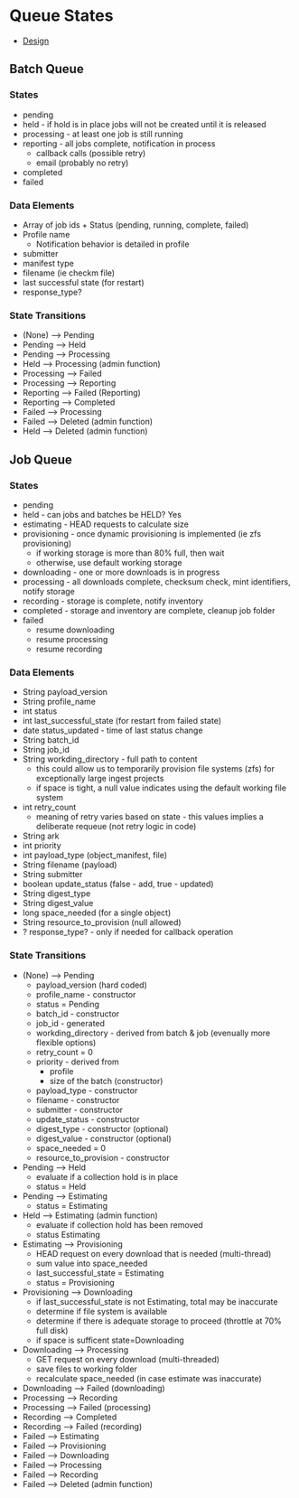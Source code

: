 # Queue States

- [Design](README.md)

## Batch Queue

### States
- pending
- held - if hold is in place jobs will not be created until it is released
- processing - at least one job is still running
- reporting - all jobs complete, notification in process
  - callback calls (possible retry)
  - email (probably no retry)
- completed
- failed

### Data Elements
- Array of job ids + Status (pending, running, complete, failed)
- Profile name
  - Notification behavior is detailed in profile
- submitter 
- manifest type
- filename (ie checkm file)
- last successful state (for restart)
- response_type?

### State Transitions
- (None) --> Pending
- Pending --> Held
- Pending --> Processing
- Held --> Processing (admin function)
- Processing --> Failed
- Processing --> Reporting
- Reporting --> Failed (Reporting)
- Reporting --> Completed
- Failed --> Processing
- Failed --> Deleted (admin function)
- Held --> Deleted (admin function) 

## Job Queue

### States
- pending
- held - can jobs and batches be HELD? Yes
- estimating - HEAD requests to calculate size
- provisioning - once dynamic provisioning is implemented (ie zfs provisioning)
  - if working storage is more than 80% full, then wait 
  - otherwise, use default working storage 
- downloading - one or more downloads is in progress
- processing - all downloads complete, checksum check, mint identifiers, notify storage
- recording - storage is complete, notify inventory
- completed - storage and inventory are complete, cleanup job folder
- failed
  - resume downloading
  - resume processing
  - resume recording

### Data Elements
- String payload_version
- String profile_name
- int status
- int last_successful_state (for restart from failed state)
- date status_updated - time of last status change
- String batch_id
- String job_id
- String workding_directory - full path to content
  - this could allow us to temporarily provision file systems (zfs) for exceptionally large ingest projects
  - if space is tight, a null value indicates using the default working file system
- int retry_count
  - meaning of retry varies based on state - this values implies a deliberate requeue (not retry logic in code)
- String ark
- int priority
- int payload_type (object_manifest, file)
- String filename (payload)
- String submitter
- boolean update_status (false - add, true - updated)
- String digest_type
- String digest_value
- long space_needed (for a single object)
- String resource_to_provision (null allowed)
- ? response_type? - only if needed for callback operation

### State Transitions
- (None) --> Pending
  - payload_version (hard coded)
  - profile_name - constructor
  - status = Pending
  - batch_id - constructor
  - job_id - generated
  - workding_directory - derived from batch & job (evenually more flexible options)
  - retry_count = 0
  - priority - derived from
    - profile
    - size of the batch (constructor)
  - payload_type - constructor
  - filename - constructor
  - submitter - constructor
  - update_status - constructor
  - digest_type - constructor (optional)
  - digest_value - constructor (optional)
  - space_needed = 0
  - resource_to_provision - constructor
- Pending --> Held
  - evaluate if a collection hold is in place 
  - status = Held 
- Pending --> Estimating
  - status = Estimating 
- Held --> Estimating (admin function) 
  - evaluate if collection hold has been removed
  - status Estimating   
- Estimating --> Provisioning
  - HEAD request on every download that is needed (multi-thread)
  - sum value into space_needed
  - last_successful_state = Estimating
  - status = Provisioning
- Provisioning --> Downloading
  - if last_successful_state is not Estimating, total may be inaccurate
  - determine if file system is available
  - determine if there is adequate storage to proceed (throttle at 70% full disk)
  - if space is sufficent state=Downloading  
- Downloading --> Processing
  - GET request on every download (multi-threaded)
  - save files to working folder
  - recalculate space_needed (in case estimate was inaccurate)
- Downloading --> Failed (downloading)
- Processing --> Recording
- Processing --> Failed (processing)
- Recording  --> Completed
- Recording --> Failed (recording)
- Failed --> Estimating
- Failed --> Provisioning
- Failed --> Downloading
- Failed --> Processing
- Failed --> Recording
- Failed --> Deleted (admin function)
